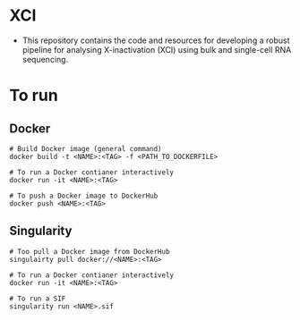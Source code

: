 # XCI

- This repository contains the code and resources for developing a robust pipeline for analysing X-inactivation (XCI) using bulk and single-cell RNA sequencing. 


# To run

## Docker
```
# Build Docker image (general command)
docker build -t <NAME>:<TAG> -f <PATH_TO_DOCKERFILE>

# To run a Docker contianer interactively
docker run -it <NAME>:<TAG>

# To push a Docker image to DockerHub
docker push <NAME>:<TAG>
```

## Singularity
```
# Too pull a Docker image from DockerHub
singulairty pull docker://<NAME>:<TAG>

# To run a Docker contianer interactively
docker run -it <NAME>:<TAG>

# To run a SIF
singularity run <NAME>.sif
```

